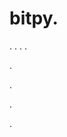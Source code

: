 # bitpy.
.
.
.
.












.






















































.
























.



























.





















































